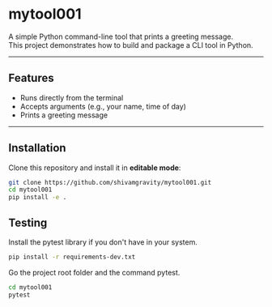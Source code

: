 # mytool001

A simple Python command-line tool that prints a greeting message.  
This project demonstrates how to build and package a CLI tool in Python.

---

## Features
- Runs directly from the terminal
- Accepts arguments (e.g., your name, time of day)
- Prints a greeting message

---

## Installation

Clone this repository and install it in **editable mode**:

```bash
git clone https://github.com/shivamgravity/mytool001.git
cd mytool001
pip install -e .
```

## Testing

Install the pytest library if you don't have in your system.

```bash
pip install -r requirements-dev.txt
```

Go the project root folder and the command pytest.

```bash
cd mytool001
pytest
```

